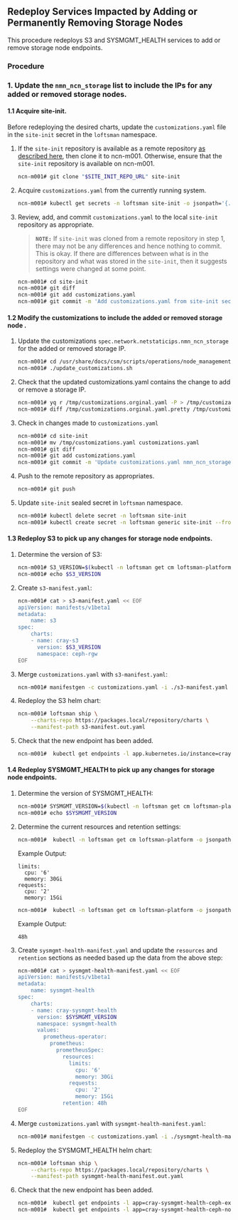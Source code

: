 ## Redeploy Services Impacted by Adding or Permanently Removing Storage Nodes

This procedure redeploys S3 and SYSMGMT_HEALTH services to add or remove storage node endpoints.

### Procedure

### 1. Update the `nmn_ncn_storage` list to include the IPs for any added or removed storage nodes.

#### 1.1 Acquire site-init.

Before redeploying the desired charts, update the `customizations.yaml` file in the `site-init` secret in the `loftsman` namespace.

1. If the `site-init` repository is available as a remote repository [as described here](../../install/prepare_site_init.md#push-to-a-remote-repository), then clone it to ncn-m001. Otherwise, ensure that the `site-init` repository is available on ncn-m001.

   ```bash
   ncn-m001# git clone "$SITE_INIT_REPO_URL" site-init
   ```

2. Acquire `customizations.yaml` from the currently running system.

   ```bash
   ncn-m001# kubectl get secrets -n loftsman site-init -o jsonpath='{.data.customizations\.yaml}' | base64 -d > site-init/customizations.yaml
   ```

3. Review, add, and commit `customizations.yaml` to the local `site-init` repository as appropriate.

   > **`NOTE:`** If `site-init` was cloned from a remote repository in step 1,
   > there may not be any differences and hence nothing to commit. This is
   > okay. If there are differences between what is in the repository and what
   > was stored in the `site-init`, then it suggests settings were changed at some
   > point.

   ```bash
   ncn-m001# cd site-init
   ncn-m001# git diff
   ncn-m001# git add customizations.yaml
   ncn-m001# git commit -m 'Add customizations.yaml from site-init secret'
   ```

#### 1.2 Modify the customizations to include the added or removed storage node .

1. Update the customizations `spec.network.netstaticips.nmn_ncn_storage` for the added or removed storage IP.

   ```bash
   ncn-m001# cd /usr/share/docs/csm/scripts/operations/node_management/Add_Remove_Replace_NCNs
   ncn-m001# ./update_customizations.sh
   ```

2. Check that the updated customizations.yaml contains the change to add or remove a storage IP.
   
   ```bash
   ncn-m001# yq r /tmp/customizations.orginal.yaml -P > /tmp/customizations.orginal.yaml.pretty
   ncn-m001# diff /tmp/customizations.orginal.yaml.pretty /tmp/customizations.yaml
   ```

3. Check in changes made to `customizations.yaml`

   ```bash
   ncn-m001# cd site-init
   ncn-m001# mv /tmp/customizations.yaml customizations.yaml
   ncn-m001# git diff
   ncn-m001# git add customizations.yaml
   ncn-m001# git commit -m 'Update customizations.yaml nmn_ncn_storage storage IPs'
   ```

4. Push to the remote repository as appropriates.

    ```bash
    ncn-m001# git push
    ```

5. Update `site-init` sealed secret in `loftsman` namespace.

    ```bash
    ncn-m001# kubectl delete secret -n loftsman site-init
    ncn-m001# kubectl create secret -n loftsman generic site-init --from-file=customizations.yaml
    ```

#### 1.3 Redeploy S3 to pick up any changes for storage node endpoints.

1. Determine the version of S3:

    ```bash
    ncn-m001# S3_VERSION=$(kubectl -n loftsman get cm loftsman-platform -o jsonpath='{.data.manifest\.yaml}' | yq r - 'spec.charts.(name==cray-s3).version')
    ncn-m001# echo $S3_VERSION
    ```

2. Create `s3-manifest.yaml`:

    ```bash
    ncn-m001# cat > s3-manifest.yaml << EOF
    apiVersion: manifests/v1beta1
    metadata:
        name: s3
    spec:
        charts:
        - name: cray-s3
          version: $S3_VERSION
          namespace: ceph-rgw
    EOF
    ```

3. Merge `customizations.yaml` with `s3-manifest.yaml`:

    ```bash
    ncn-m001# manifestgen -c customizations.yaml -i ./s3-manifest.yaml > ./s3-manifest.out.yaml
    ```

4. Redeploy the S3 helm chart:

    ```bash
    ncn-m001# loftsman ship \
        --charts-repo https://packages.local/repository/charts \
        --manifest-path s3-manifest.out.yaml
    ```

5. Check that the new endpoint has been added.

    ```bash
    ncn-m001#  kubectl get endpoints -l app.kubernetes.io/instance=cray-s3 -n ceph-rgw
    ```

#### 1.4 Redeploy SYSMGMT_HEALTH to pick up any changes for storage node endpoints.

1. Determine the version of SYSMGMT_HEALTH:

    ```bash
    ncn-m001# SYSMGMT_VERSION=$(kubectl -n loftsman get cm loftsman-platform -o jsonpath='{.data.manifest\.yaml}' | yq r - 'spec.charts.(name==cray-sysmgmt-health).version')
    ncn-m001# echo $SYSMGMT_VERSION
    ```

2. Determine the current resources and retention settings:

    ```bash
    ncn-m001#  kubectl -n loftsman get cm loftsman-platform -o jsonpath='{.data.manifest\.yaml}' | yq r - 'spec.charts.(name==cray-sysmgmt-health).values.prometheus-operator.prometheus.prometheusSpec.resources'
    ```

    Example Output:

    ```
    limits:
      cpu: '6'
      memory: 30Gi
    requests:
      cpu: '2'
      memory: 15Gi
    ```

    ```bash
    ncn-m001#  kubectl -n loftsman get cm loftsman-platform -o jsonpath='{.data.manifest\.yaml}' | yq r - 'spec.charts.(name==cray-sysmgmt-health).values.prometheus-operator.prometheus.prometheusSpec.retention'
    ```

    Example Output:

    ```
    48h
    ```

3. Create `sysmgmt-health-manifest.yaml` and update the `resources` and `retention` sections as needed based up the data from the above step:

    ```bash
    ncn-m001# cat > sysmgmt-health-manifest.yaml << EOF
    apiVersion: manifests/v1beta1
    metadata:
        name: sysmgmt-health
    spec:
        charts:
        - name: cray-sysmgmt-health
          version: $SYSMGMT_VERSION
          namespace: sysmgmt-health
          values:
            prometheus-operator:
              prometheus:
                prometheusSpec:
                  resources:
                    limits:
                      cpu: '6'
                      memory: 30Gi
                    requests:
                      cpu: '2'
                      memory: 15Gi
                  retention: 48h
    EOF
    ```

3. Merge `customizations.yaml` with `sysmgmt-health-manifest.yaml`:

    ```bash
    ncn-m001# manifestgen -c customizations.yaml -i ./sysmgmt-health-manifest.yaml > ./sysmgmt-health-manifest.out.yaml
    ```

4. Redeploy the SYSMGMT_HEALTH helm chart:

    ```bash
    ncn-m001# loftsman ship \
        --charts-repo https://packages.local/repository/charts \
        --manifest-path sysmgmt-health-manifest.out.yaml
    ```

5. Check that the new endpoint has been added.

    ```bash
    ncn-m001#  kubectl get endpoints -l app=cray-sysmgmt-health-ceph-exporter -n sysmgmt-health
    ncn-m001#  kubectl get endpoints -l app=cray-sysmgmt-health-ceph-node-exporter -n sysmgmt-health
    ```
